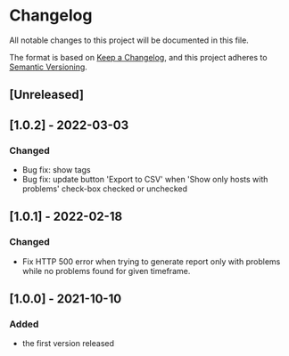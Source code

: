 # Changelog
All notable changes to this project will be documented in this file.

The format is based on [Keep a Changelog](https://keepachangelog.com/en/1.0.0/),
and this project adheres to [Semantic Versioning](https://semver.org/spec/v2.0.0.html).

## [Unreleased]

## [1.0.2] - 2022-03-03
### Changed
- Bug fix: show tags
- Bug fix: update button 'Export to CSV' when 'Show only hosts with problems' check-box checked or unchecked

## [1.0.1] - 2022-02-18
### Changed
- Fix HTTP 500 error when trying to generate report only with problems while no problems found for given timeframe.

## [1.0.0] - 2021-10-10
### Added
- the first version released
